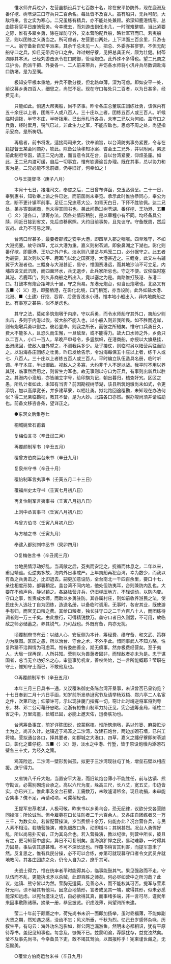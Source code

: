 <!-- { "loadSidebar": true } -->
　　惟水师弁兵过少，左营虽额设兵丁七百数十名，除在安平协防外，现在鹿港及番仔挖、树苓湖三口守兵只二百余名。每处皆不及百人。虽有船只，无兵可配，大敌将来，言之实为寒心。二兄虽练有精兵，亦不能处处兼顾。弟深知鹿港情形，总由陈将官平日废弛营务。今幸撤去，而刘游击到任未几，一时骤难整顿。当此紧要之际，惟有多雇乡勇，除在岸防守外，交本营酌配兵船，略壮军容而已。若夷船至，则以团练之义勇当之。所可虑者，左营要口两处，上下洋面三百余里，只游击一人。翁守备新自安平派来，其余千总未见一人，把总、外委亦甚寥寥。不但无配船守口之兵，抑且无带兵守口之弁。昨过蚶仔藔，见把总龚正兴，颇为壮健。树苓湖即其本汛，已经刘游击派令在口防御，管理炮位。此外殊不多得也。望二兄商之江护协，酌派千把、外委各一、二人前来带兵，并饬各水师将小汛弁兵尽数调赴海口防堵，是为至嘱。

　　极知安平根本重地，弁兵不敷分拨，但北路单薄，深为可虑。即如安平一处，前议募乡勇四百人，细思之，尚觉不足。现在守口每处只二百者，以为日甚多，经费无出。

　　只能如此。倘遇大帮夷船，尚不济事。昨令各庄总董联庄团练壮勇，该保内有五十余庄以上者，团练千人或八百人。三十庄以上者，团练五百人或三百人。听候临时调拨，半守本庄，半听拨用。已出示札行各县，未审二兄以为何如。盖守口之兵勇，经时累月，锐气已过，非此生力之军，不能应敌也。思虑不周之处，尚望指示妥商，是所祷切。

　　再启者，前书将发，适接两司来文，钦奉谕旨，以台湾防夷事务紧要，令与在籍提督王某会同商办，钦此。除备公牍移知冰案、咨会王二兄外，并以附闻。弟思前此制府专函，请王二兄内渡，而旨意令其在台，自以台湾紧要，仰烦圣廑。如此，王二兄内渡可缓，自后一切事宜，惟有钦遵谕旨办理。既在其事，总以协力和衷为是。二兄必能不念前嫌，仍寻旧好，何幸如之！

　　○与王提督书（庚子八月）

　　本月十七日，接准司文，奉咨之后，二日曾布详函，交玉丞赍呈。二十一日，奉到惠书，知钦奉上谕之件已达，而前函尚未奉览。承示此时惟协恭同心，奉公为念，断不更计镇军前事。足征二兄忠荩大公，如青天白日，下怀不胜钦佩。达二兄处，弟亦寄函婉商，尚未得其回书也。弟此间勘过树苓湖、番仔挖、王功港、五■〈氵义〉港各口，谬筹办法，因各处情形稍别，是以章程小有不同。均经备具公牍，同近日接到省文，先后咨移察照。大约目前事势，且先议守。守备既周，然后议战。此乃不可易之理。

　　台湾口岸甚多，最要者郡城之安平大港，即四草入郡之咽喉。四草难守，不如大港扼要。故守四草，尤以大港为重。嘉义则树苓湖，即象鼻湖之下湖也。彰化则番仔挖，即鹿港、王功之外户也。淡水则八里岔与鸡笼二口，必分据守之。此五者为最要。其次则以安平、鹿耳门以北之国赛港，大港甚近之。三鲲身，此又左右辅翼于大港者也。三鲲身与大港甚近，易守，惟国赛港远，而其地沙汕不可立足，内埔虽设文武汛房，而四面环水，兵无退步，此兵家所忌也。守之不便。议俟临时塞其港。若鹿耳门，则久非商船之所出入，竟以塞之为是。南路惟打鼓港、东港二口。打鼓本有炮台距埤头十里，守之尚易。东港无炮台，似当设炮墩也。北路又有五■〈氵义〉港，即鳌栖港，在彰化北境，口门稍宽，亦当设防。此外如盐水港、北港、■〈土逮〉仔挖、吞霄、后垄皆浅水小港。惟本地小船出入，非内地商船之比。有事塞之甚易，似不足虑也。

　　其守之法，莫如多筑炮墩于内岸，守以兵勇，而令水师船守其外口，夷船少则出击，多则于内港以俟。彼大船不能入也，以小船入则非我所畏。如不胜而近岸，则有炮墩兵勇以御之。彼若登岸，则我之所长，而彼之所短矣。惟守口兵勇日久，费大不能多人，且恐久而生懈，一旦敌至，或不能得力。故大口水师之外，乡勇只以二百人，小口一百人，早晚严申号令，多竖旗帜，在港商船，亦授以大旗悬挂，出港缴回，使敌人自外望之，不测我兵多少。及乎接仗，则临时另以陆营兵往而助之。以沿海各庄团练之壮勇，昨已发给告示，令沿海每保五十庄以上者，练千人或七、八百人。三十庄以上者练五百人或三百人。平时编立队伍造具名册，临时听调。半守本庄，半出御敌。视敌人之多寡，大约非千人不足以战。我平时不用以养其锐，临事然后用之，则皆生力军也。故无事则以守口为正兵，有事则出新兵以胜之。其港内小渔船，亦皆编立字号，给印旗为记，朝出暮归，稽查奸宄。区区之愚，所私计者如此，未知有当否？前因勘视树苓湖，该县所筑炮墩尚未如式，令更添筑，加以高厚宽长，并多建草藔，以栖壮勇。拟北路回途覆勘，未知现在办法何似？得二兄亲临勘视，教其不备，是为大妙。北路各口亦然。俟办竣尚须并请临勘也。前备文移咨各条，望详正之。

　　●东溟文后集卷七

　　桐城姚莹石甫着

　　复梅伯言书（辛丑闰三月）

　　再覆颜制军书（辛丑五月）

　　覆曾方伯商运台米书（辛丑九月）

　　复泉州守书（辛丑十月）

　　覆怡制军言夷事书（壬寅五月二十三日）

　　覆福州史太守书（壬寅七月初八日）

　　再复怡制军言夷事书（壬寅八月初八日）

　　上刘中丞言事书（壬寅八月初八日）

　　与曾方伯书（壬寅八月初八日）

　　与方植之书（壬寅九月）

　　奉逮入都别刘中丞书（癸卯四月）

　　○复梅伯言书（辛丑闰三月）

　　台地民情浮动好乱，当凋敝之后，芟夷而安定之，抚循而休息之，二年以来，甫见靖谧。讵逆夷多故，海内外日事戒严。上年夷船再犯台湾，幸为数少，而我以有备之兵勇击之，比即退去。嗣更加意设防，全台南北一千四百余里，要口十七，亲往相度形势，部署稍定。盖台湾不同内地，他处但防夷耳，台则兼防内乱也。大要在不动声色，静以镇之。各路陆营弁兵，仍旧弹压地方，不轻调动，以防内变。守口之事，惟责成水师，而助以乡勇驻防。其各属村庄，则如前收养游民之法，使民庄头人选壮丁自为团练，造送名册，以备临时调用。无事时，各安其业，既使游手有归，而官无口粮之费。其给口粮者，独长驻守口之二千六百八十人，而团练待调者则一万三千矣。由此推行，可得精锐数万。盖守口者日久则罢，不可用，故临敌之师必储蓄之。养其锐气，乃可战也。外既有备，内亦无扰。

　　顷覆制府书有云：以结人心、安反侧为本计，筹经费、缮守备、和文武、策群力为亟图。区区之愚，所以治台、守台之术，不外乎此。惜同事武人不知方略，性复矜猜不洽舆情为可虑耳。惟有委曲善全，期无偾事。然亦极费经营矣。至于夷人，大局一误再误，人所共知。莹则以为畏葸者固非，而轻敌者亦未为是。忠于谋国者，总当无立功好名之心，审量事势机宜，善权终始，岂一言所能概耶？莹职在守土，惟知守土而已，不敢他及也。

　　○再覆颜制军书（辛丑五月）

　　本年三月三日具书一通，又议覆朱御史条陈台湾开垦事，未识曾否已呈钧览？十七日奉到二月十六日手函，知岁前所发恭迓宪节及请举杨双梧、郑六亭二人名宦之件，次第已达；仰蒙许可，示以现驻厦门指挥一切。窃计此时靖逆将军将到粤东，林、邓二公可藉纾忠略，江浙有裕鲁山制军力持正见，宪台通筹全局，砥柱二省之中，万里海畺，长城已固，必能上邀天佑，迅奏肤功也。

　　台湾筹备事宜，前岁详陈图说，谅蒙察核。惟所筑炮墩，系以竹篓、麻袋贮沙土为之，尚非久计。达镇近于鸡笼之二沙湾，改建石炮台，两边加砌石墙，已兴工将竣。莹拟通台各口，择其要者，如郡城之大港口、四草，嘉义之躔仔藔即树苓湖口，彰化之蕃仔挖、五■〈氵义〉港，淡水之中港、竹堑，皆于原设炮墩内添砌石壁各三十丈，为经久之策。

　　鸡笼险远，二沙湾一壁形势尚孤，拟更于三沙湾现驻屯丁处，增垒石壁以相应援。庶乎得力。

　　又省铸八千斤大炮，当置安平大港，而旧筑炮台薄小不能胜任，前与达镇、熊守勘议，必需别砌炮台承之。高以六尺为度，垛高三尺，长八丈，宽五丈，巾边皆实，亦已兴工。惟此事及全台石壁，工需数万，未敢遽请帑金。现且劝捐，未审能否集事？傥不足，再请动项，可冀稍轻也。

　　王提军忠荩老谋，人极可敬。昨来书以乡勇乌合，恐无纪律，议欲分交各营随同操演；所论诚当。但今雇募在口长驻防者二千六百余人，又各庄自团练者又一万三千，为数实众。若皆配营操演，岁当费银十余万，何能办此？况台营各兵，与民人素不相洽。若随营操演，难免细故口角，动即械斗；其祸甚烈。况台人勇悍好乱，所以尚易扑灭者，正为其乌合也。若入营操演，教以纪律，则营中所长，彼且有之，更习知营中虚实，异日不可复制矣。盖海滨犷悍之民，易动难静，一时得其力固易，事后弭其患甚难。不可不深长思也。昨覆书稍言其利害，而提军意未了然。反复思之，惟有兵民分操，必不可以合练，亦第可就现募守口者令文武员弁就地教习，其各庄团练之众，仍令人自为之，庶乎其可。

　　夫战士得力，惟在统率者平时能得其心，临事能鼓其气。果见强敌而不走，守队伍而不乱，更能执戈矛以杀贼，此即百胜之师矣。何必尽如营中之所习哉？此议，达镇、熊守皆以为然。莹胸无适莫，见善必从，而不能权其可否。提军与莹素好无间，谅不疑其有他耳。因念台地情形，言者或见其一端，或得其形，似未必悉能深知远虑。以宪台廑注之切，自必欲得其真，而事绪多端，非一言可尽，谨就年来因事敷陈诸稿，摘录一册，恭呈披览。识虑浅薄，尚望诲所未逮。

　　莹二十年前于颠蹶之中，荷先尚书未识一面即加扬举，虽时乖福薄，不能仰副大贤之期，然知遇之感，没齿不忘；风义所垂，千秋为烈。忆己丑岁感怀杂咏，历叙生平，有句云：海外功名泡影如，群公网岂漏游鱼。然明未必都相识，犹有平原待荐书。盖纪见知事也。每念及，慷慨不已。兹蒙明谕，荐牍犹存，益觉泫然矣。莹不及事先尚书，今幸备员下吏，敢不竭其驽骀，以图报称乎！宪柬谨世藏之，无忘懿美。

　　○覆曾方伯商运台米书（辛丑九月）

